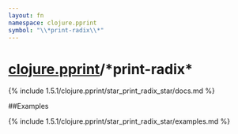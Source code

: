 ```yaml
---
layout: fn
namespace: clojure.pprint
symbol: "\\*print-radix\\*"
---
```


# [clojure.pprint](../)/\*print-radix\*

{% include 1.5.1/clojure.pprint/star_print_radix_star/docs.md %}

##Examples

{% include 1.5.1/clojure.pprint/star_print_radix_star/examples.md %}

